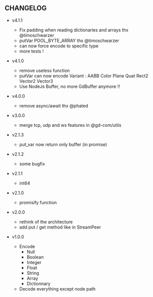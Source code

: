 ## CHANGELOG

* v4.1.1
  * Fix padding when reading dictionaries and arrays thx @timoschwarzer
  * putVar POOL_BYTE_ARRAY thx @timoschwarzer
  * can now force encode to specific type
  * more tests !

* v4.1.0
  * remove useless function
  * putVar can now encode Variant : AABB Color Plane Quat Rect2 Vector2 Vector3
  * Use NodeJs Buffer, no more GdBuffer anymore !!

* v4.0.0
  * remove async/await thx @phated

* v3.0.0
  * merge tcp, udp and ws features in @gd-com/utils

* v2.1.3
  * put_var now return only buffer (in promise) 

* v2.1.2
  * some bugfix

* v2.1.1
  * int64

* v2.1.0
  * promisify function

* v2.0.0
  * rethink of the architecture
  * add put / get method like in StreamPeer

* v1.0.0
  * Encode
    * Null
    * Boolean
    * Integer
    * Float
    * String
    * Array
    * Dictionnary
  * Decode everything except node path
